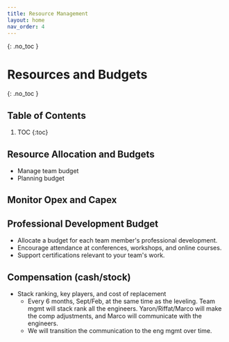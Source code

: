 ```yaml
---
title: Resource Management
layout: home
nav_order: 4
---
```

{: .no_toc }
# Resources and Budgets

{: .no_toc }
## Table of Contents

1. TOC
{:toc}

## Resource Allocation and Budgets

  * Manage team budget  
  * Planning budget

## Monitor Opex and Capex

## Professional Development Budget

- Allocate a budget for each team member's professional development.
- Encourage attendance at conferences, workshops, and online courses.
- Support certifications relevant to your team's work.

## Compensation (cash/stock)

  * Stack ranking, key players, and cost of replacement  
    * Every 6 months, Sept/Feb, at the same time as the leveling. Team mgmt will stack rank all the engineers. Yaron/Riffat/Marco will make the comp adjustments, and Marco will communicate with the engineers.  
    * We will transition the communication to the eng mgmt over time.
